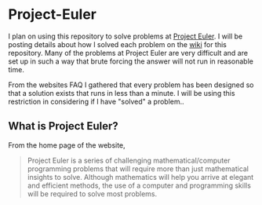 Project-Euler
=============

I plan on using this repository to solve problems at [Project Euler](http://projecteuler.net/problems). I will
be posting details about how I solved each problem on the [wiki](https://github.com/ajrod/Project-Euler/wiki) 
for this repository. Many of the problems at
Project Euler are very difficult and are set up in such a way that brute forcing the answer will not run
in reasonable time. 

From the websites FAQ I gathered that every problem has been designed so that a solution
exists that runs in less than a minute. I will be using this restriction in considering if I have "solved"
a problem..

What is Project Euler?
------
From the home page of the website,

> Project Euler is a series of challenging mathematical/computer programming problems that 
> will require more than just mathematical insights to solve. Although 
> mathematics will help you arrive at elegant and efficient methods, 
> the use of a computer and programming skills will be required to solve most problems.


